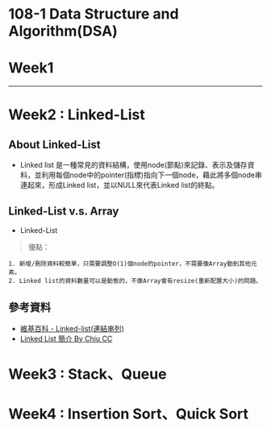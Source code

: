 # 108-1 Data Structure and Algorithm(DSA)
# Week1
****

# Week2 : Linked-List
## **About Linked-List**

* Linked list 是一種常見的資料結構，使用node(節點)來記錄、表示及儲存資料，並利用每個node中的pointer(指標)指向下一個node，藉此將多個node串連起來，形成Linked list，並以NULL來代表Linked list的終點。

## **Linked-List v.s. Array**
* Linked-List
> 優點：

    1. 新增/刪除資料較簡單，只需要調整O(1)個node的pointer，不需要像Array動到其他元素。
    2. Linked list的資料數量可以是動態的，不像Array會有resize(重新配置大小)的問題。

## **參考資料**
* [維基百科 - Linked-list(連結串列)](https://zh.wikipedia.org/wiki/%E9%93%BE%E8%A1%A8)
* [Linked List 簡介 By Chiu CC](http://alrightchiu.github.io/SecondRound/linked-list-introjian-jie.html)

# Week3 : Stack、Queue


# Week4 : Insertion Sort、Quick Sort
